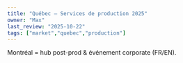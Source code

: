 ```yaml
---
title: "Québec — Services de production 2025"
owner: "Max"
last_review: "2025-10-22"
tags: ["market","quebec","production"]
---
```

Montréal = hub post-prod & événement corporate (FR/EN).
